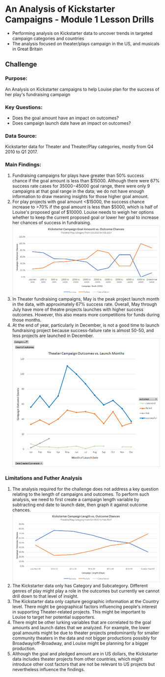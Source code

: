# An Analysis of Kickstarter Campaigns - Module 1 Lesson Drills
* Performing analysis on Kickstarter data to uncover trends in targeted campaign categories and countries
* The analysis focused on theater/plays campaign in the US, and musicals in Great Britain
## Challenge
### **Purpose:** 
An Analysis on Kickstarter campaigns to help Louise plan for the success of her play's fundraising campaign
### **Key Questions:**
* Does the goal amount have an impact on outcomes?
* Does campaign launch date have an impact on outcomes?
### **Data Source:**  
Kickstarter data for Theater and Theater/Play categories, mostly from Q4 2010 to Q1 2017.
### **Main Findings:**
1. Fundraising campaigns for plays have greater than 50% success chance if the goal amount is less than $15000.  Although there were 67% success rate cases for $35000-$45000 goal range, there were only 9 campaigns at that goal range in the data; we do not have enough information to draw meaning insights for those higher goal amount.
2. For play projects with goal amount <$15000, the success chance increase to >70% if the goal amount is less than $5000, which is half of Louise's proposed goal of $10000.   Louise needs to weigh her options whether to keep the current proposed goal or lower her goal to increase her chances of success in fundraising.
![Goals vs Outcomes](GoalOutcome_Challenge.png)
3. In Theater fundraising campaigns, May is the peak project launch month in the data, with approximately 67% success rate.  Overall, May through July have more of theatre projects launches with higher success outcomes.  However, this also means more competitions for funds during those months.
4. At the end of year, particularly in December, is not a good time to launch fundraising project because success-failure rate is almost 50-50, and less projects are launched in December.
![Campaign Outcomes and Launch Month](TheaterOutcomeLaunchDate_Challenge.png)
### **Limitations and Futher Analysis**
1. The analysis required for the challenge does not address a key question relating to the length of campaigns and outcomes.  To perform such analysis, we need to first create a campaign length variable by subtracting end date to launch date, then graph it against outcome chances.
![Alternative - Campaign Lenghs and Outcomes](Alternative_DaysOutcome.png)
2. The Kickstarter data only has Category and Subcategory.  Different genres of play might play a role in the outcomes but currently we cannot drill down to that level of insight.
3. The Kickstarter data only capture geographic information at the Country level.  There might be geographical factors influencing people's interest in supporting Theater-related projects.  This might be important to Louise to target her potential supporters.
4. There might be other lurking variables that are correlated to the goal amounts and launch dates that we analyzed.  For example, the lower goal amounts might be due to theater projects predominantly for smaller community theaters in the data and not bigger productions possibly for Broadway/off-Broadway, and Louise might be planning for a bigger production.
5. Although the goal and pledged amount are in US dollars, the Kickstarter data includes theater projects from other countries, which might introduce other cost factors that are not be relevant to US projects but nevertheless influence the findings.
